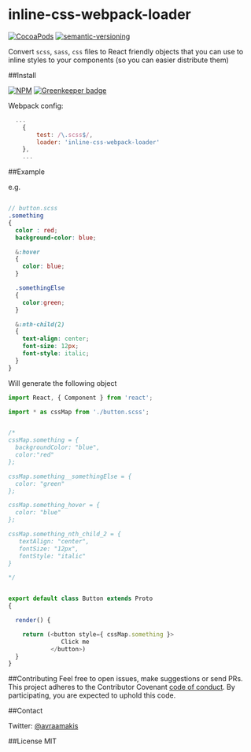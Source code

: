 # inline-css-webpack-loader

[![CocoaPods](https://img.shields.io/cocoapods/l/AFNetworking.svg)]()
[![semantic-versioning](https://img.shields.io/badge/semantic%20-versioning-green.svg)]()

Convert `scss`, `sass`, `css` files to React friendly objects that you can use to inline styles to your components (so you can easier distribute them)

##Install

[![NPM](https://nodei.co/npm/inline-css-webpack-loader.png?mini=true)](https://nodei.co/npm/inline-css-webpack-loader/) [![Greenkeeper badge](https://badges.greenkeeper.io/AvraamMavridis/inline-css-webpack-loader.svg)](https://greenkeeper.io/)

Webpack config:

```js
  ...
	{
		test: /\.scss$/,
		loader: 'inline-css-webpack-loader'
	},
	...
```

##Example

e.g.

```scss

// button.scss 
.something
{
  color : red;
  background-color: blue;

  &:hover
  {
    color: blue;
  }

  .somethingElse
  {
    color:green;
  }

  &:nth-child(2)
  {
    text-align: center;
    font-size: 12px;
    font-style: italic;
  }
}
```

Will generate the following object

```js
import React, { Component } from 'react';

import * as cssMap from './button.scss';


/*
cssMap.something = {
  backgroundColor: "blue",
  color:"red"
};

cssMap.something__somethingElse = { 
  color: "green"
};

cssMap.something_hover = { 
  color: "blue"
};

cssMap.something_nth_child_2 = { 
   textAlign: "center",
   fontSize: "12px",
   fontStyle: "italic"
}

*/


export default class Button extends Proto
{

  render() {

    return (<button style={ cssMap.something }>
               Click me
            </button>)
  }
}
```

##Contributing
Feel free to open issues, make suggestions or send PRs.
This project adheres to the Contributor Covenant [code of conduct](http://contributor-covenant.org/). By participating, you are expected to uphold this code.

##Contact

Twitter: [@avraamakis](https://twitter.com/avraamakis)

##License
MIT
